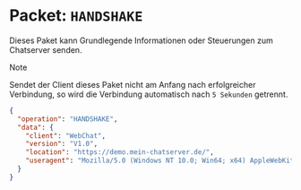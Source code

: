 # Packet: `HANDSHAKE`
Dieses Paket kann Grundlegende Informationen oder Steuerungen zum Chatserver senden.

> [!NOTE]
> Sendet der Client dieses Paket nicht am Anfang nach erfolgreicher Verbindung, so wird die Verbindung automatisch nach `5 Sekunden` getrennt.

```json
{
  "operation": "HANDSHAKE",
  "data": {
    "client": "WebChat",
    "version": "V1.0",
    "location": "https://demo.mein-chatserver.de/",
    "useragent": "Mozilla/5.0 (Windows NT 10.0; Win64; x64) AppleWebKit/537.36 (KHTML, like Gecko) Chrome/130.0.0.0 Safari/537.36 OPR/115.0.0.0"
  }
}
```
